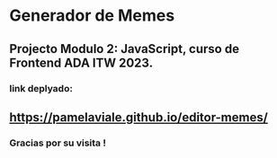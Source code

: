 # Generador de Memes

## Projecto Modulo 2: JavaScript, curso de Frontend ADA ITW 2023.


### link deplyado: 

## https://pamelaviale.github.io/editor-memes/

### Gracias por su visita !



